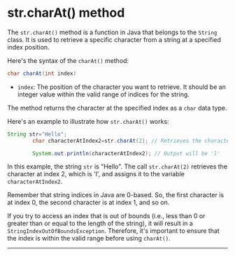 # str.charAt() method

The `str.charAt()` method is a function in Java that belongs to the `String` class. It is used to retrieve a specific
character from a string at a specified index position.

Here's the syntax of the `charAt()` method:

```java
char charAt(int index)
```

- `index`: The position of the character you want to retrieve. It should be an integer value within the valid range of
  indices for the string.

The method returns the character at the specified index as a `char` data type.

Here's an example to illustrate how `str.charAt()` works:

```java
String str="Hello";
        char characterAtIndex2=str.charAt(2); // Retrieves the character at index 2

        System.out.println(characterAtIndex2); // Output will be 'l'
```

In this example, the string `str` is "Hello". The call `str.charAt(2)` retrieves the character at index 2, which is 'l',
and assigns it to the variable `characterAtIndex2`.

Remember that string indices in Java are 0-based. So, the first character is at index 0, the second character is at
index 1, and so on.

If you try to access an index that is out of bounds (i.e., less than 0 or greater than or equal to the length of the
string), it will result in a `StringIndexOutOfBoundsException`. Therefore, it's important to ensure that the index is
within the valid range before using `charAt()`.

---